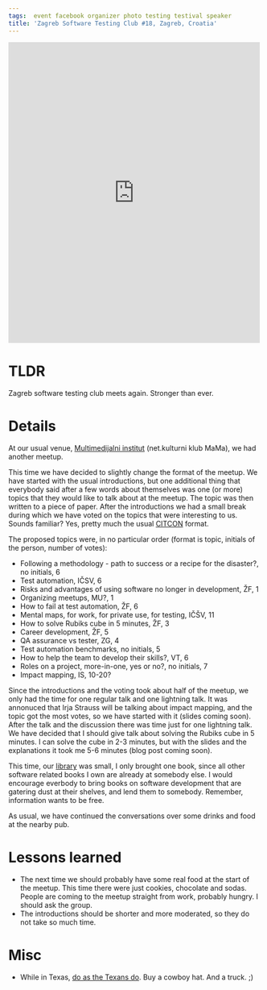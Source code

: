 ```yaml
---
tags:  event facebook organizer photo testing testival speaker
title: 'Zagreb Software Testing Club #18, Zagreb, Croatia'
---
```

<iframe src="https://www.facebook.com/plugins/post.php?href=https%3A%2F%2Fwww.facebook.com%2Fmedia%2Fset%2F%3Fset%3Da.10153737058912290.1073741844.735252289%26type%3D3&width=500" width="500" height="597" style="border:none;overflow:hidden" scrolling="no" frameborder="0" allowTransparency="true"></iframe>

# TLDR

Zagreb software testing club meets again. Stronger than ever.

# Details

At our usual venue, [Multimedijalni institut](http://www.mi2.hr/) (net.kulturni klub MaMa), we had another meetup.

This time we have decided to slightly change the format of the meetup. We have started with the usual introductions, but one additional thing that everybody said after a few words about themselves was one (or more) topics that they would like to talk about at the meetup. The topic was then written to a piece of paper. After the introductions we had a small break during which we have voted on the topics that were interesting to us. Sounds familiar? Yes, pretty much the usual [CITCON](http://citconf.com/) format.

The proposed topics were, in no particular order (format is topic, initials of the person, number of votes):

- Following a methodology - path to success or a recipe for the disaster?, no initials, 6
- Test automation, IČSV, 6
- Risks and advantages of using software no longer in development, ŽF, 1
- Organizing meetups, MU?, 1
- How to fail at test automation, ŽF, 6
- Mental maps, for work, for private use, for testing, IČŠV, 11
- How to solve Rubiks cube in 5 minutes, ŽF, 3
- Career development, ŽF, 5
- QA assurance vs tester, ZG, 4
- Test automation benchmarks, no initials, 5
- How to help the team to develop their skills?, VT, 6
- Roles on a project, more-in-one, yes or no?, no initials, 7
- Impact mapping, IS, 10-20?

Since the introductions and the voting took about half of the meetup, we only had the time for one regular talk and one lightning talk. It was annonuced that Irja Strauss will be talking about impact mapping, and the topic got the most votes, so we have started with it (slides coming soon). After the talk and the discussion there was time just for one lightning talk. We have decided that I should give talk about solving the Rubiks cube in 5 minutes. I can solve the cube in 2-3 minutes, but with the slides and the explanations it took me 5-6 minutes (blog post coming soon).

This time, our [library](https://github.com/zeljkofilipin/zagreb-stc/wiki/Library) was small, I only brought one book, since all other software related books I own are already at somebody else. I would encourage everbody to bring books on software development that are gatering dust at their shelves, and lend them to somebody. Remember, information wants to be free.

As usual, we have continued the conversations over some drinks and food at the nearby pub.

# Lessons learned

- The next time we should probably have some real food at the start of the meetup. This time there were just cookies, chocolate and sodas. People are coming to the meetup straight from work, probably hungry. I should ask the group.
- The introductions should be shorter and more moderated, so they do not take so much time.

# Misc

- While in Texas, [do as the Texans do](https://twitter.com/rubytester/status/556940757584461825). Buy a cowboy hat. And a truck. ;)
